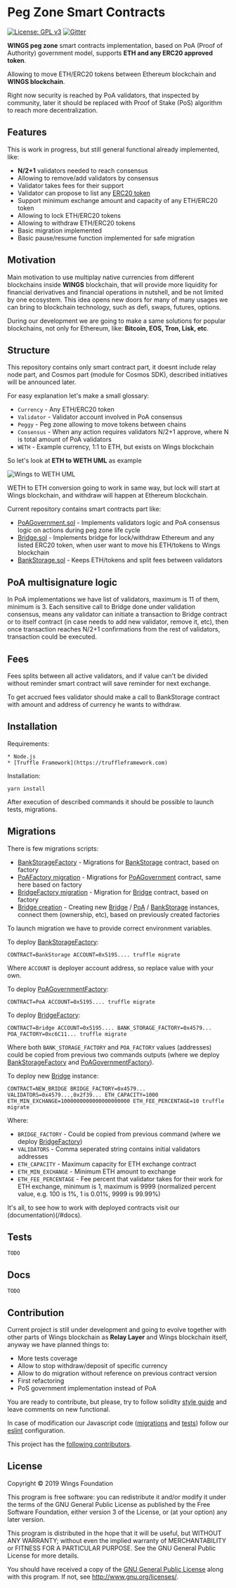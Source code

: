 # Peg Zone Smart Contracts

[![License: GPL v3](https://img.shields.io/badge/License-GPL%20v3-blue.svg)](http://www.gnu.org/licenses/gpl-3.0)
[![Gitter](https://badges.gitter.im/WingsChat/community.svg)](https://gitter.im/WingsChat/community?utm_source=badge&utm_medium=badge&utm_campaign=pr-badge)

**WINGS peg zone** smart contracts implementation, based on PoA (Proof of Authority) government model, supports **ETH and any ERC20 approved token**.

Allowing to move ETH/ERC20 tokens between Ethereum
blockchain and **WINGS blockchain**.

Right now security is reached by PoA validators, that inspected by community, later it should be replaced with Proof of Stake (PoS) algorithm to
reach more decentralization.

## Features

This is work in progress, but still general functional already implemented, like:

* **N/2+1** validators needed to reach consensus
* Allowing to remove/add validators by consensus
* Validator takes fees for their support
* Validator can propose to list any [ERC20 token](https://theethereum.wiki/w/index.php/ERC20_Token_Standard)
* Support minimum exchange amount and capacity of any ETH/ERC20 token
* Allowing to lock ETH/ERC20 tokens
* Allowing to withdraw ETH/ERC20 tokens
* Basic migration implemented
* Basic pause/resume function implemented for safe migration

## Motivation

Main motivation to use multiplay native currencies from
different blockchains inside **WINGS** blockchain, that will provide more liquidity for financial derivatives and financial operations in nutshell, and be not limited by one ecosystem. This idea opens new doors for
many of many usages we can bring to blockchain technology, such as defi, swaps, futures, options.

During our development we are going to make a same
solutions for popular blockchains, not only for Ethereum, like: **Bitcoin, EOS, Tron, Lisk, etc**.

## Structure

This repository contains only smart contract part, it doesnt include relay node part, and Cosmos part (module for Cosmos SDK), described initiatives will be announced later.

For easy explanation let's make a small glossary:
* `Currency`  - Any ETH/ERC20 token
* `Validator` - Validator account involved in PoA consensus
* `Peggy`     - Peg zone allowing to move tokens between chains
* `Consensus` - When any action requires validators N/2+1 approve, where N is total amount of PoA validators
* `WETH`      - Example currency, 1:1 to ETH, but exists on Wings blockchain

So let's look at **ETH to WETH UML** as example

![Wings to WETH UML](/res/eth_wei_flow.png?raw=true "Wings to WETH UML")

WETH to ETH conversion going to work in same way, but lock will start at Wings blockchain, and withdraw will happen at Ethereum blockchain.

Current repository contains smart contracts part like:

* [PoAGovernment.sol](/contracts/PoAGovernment.sol) - Implements validators logic and PoA consensus logic on actions during peg zone life cycle
* [Bridge.sol](/contracts/Bridge.sol)      - Implements bridge for lock/withdraw Ethereum and any listed ERC20 token, when user want to move his ETH/tokens to Wings blockchain
* [BankStorage.sol](/contracts/BankStorage.sol)  - Keeps ETH/tokens and split fees between
validators

## PoA multisignature logic

In PoA implementations we have list of validators, maximum is
11 of them, minimum is 3. Each sensitive call
to Bridge done under validation consensus, means any validator
can initiate a transaction to Bridge contract or to itself contract (in case needs to add new validator, remove it, etc),
then once transaction reaches N/2+1 confirmations from the rest of validators, transaction could be executed.

## Fees

Fees splits between all active validators, and if value can't be divided without reminder smart contract will save reminder for next exchange.

To get accrued fees validator should make a call to BankStorage contract with amount and address of currency he wants to withdraw.

## Installation

Requirements:

    * Node.js
    * [Truffle Framework](https://truffleframework.com)

Installation:

```
yarn install
```

After execution of described commands it should be possible to launch tests,
migrations.

## Migrations

There is few migrations scripts:

* [BankStorageFactory](/migrations/1_bank_storage_factory.js) - Migrations for [BankStorage](/contracts/BankStorage.sol) contract, based on factory
* [PoAFactory migration](/migrations/2_poa_factory.js) - Migrations for [PoAGovernment](/contracts/PoAGovernment.sol) contract, same here based on factory
* [BridgeFactory migration](/migrations/3_bridge_factory.js) - Migration for [Bridge](/contracts/Bridge.sol) contract, based on factory
* [Bridge creation](/migrations/4_new_bridge.js) - Creating new [Bridge](/contracts/Bridge.sol) / [PoA](/contracts/PoAGovernment.sol) / [BankStorage](/contracts/BankStorage.sol) instances, connect them (ownership, etc), based on previously created factories

To launch migration we have to provide correct environment variables.

To deploy [BankStorageFactory](/contracts/factories/BankStorageFactory.sol):

```
CONTRACT=BankStorage ACCOUNT=0x5195.... truffle migrate
```

Where `ACCOUNT` is deployer account address, so replace value with your own.

To deploy [PoAGovernmentFactory](/contracts/factories/PoAGovernment.sol):

```
CONTRACT=PoA ACCOUNT=0x5195.... truffle migrate
```

To deploy [BridgeFactory](/contract/factories/Bridge.sol):

```
CONTRACT=Bridge ACCOUNT=0x5195.... BANK_STORAGE_FACTORY=0x4579... POA_FACTORY=0xc6C11... truffle migrate
```

Where both `BANK_STORAGE_FACTORY` and `POA_FACTORY` values (addresses) could be copied from previous two commands outputs (where we deploy [BankStorageFactory](/contracts/factories/BankStorageFactory.sol) and [PoAGovernmentFactory](/contracts/factories/PoAGovernment.sol)).

To deploy new [Bridge](/contracts/) instance:

```
CONTRACT=NEW_BRIDGE BRIDGE_FACTORY=0x4579... VALIDATORS=0x4579...,0x2f39... ETH_CAPACITY=1000    ETH_MIN_EXCHANGE=1000000000000000000000 ETH_FEE_PERCENTAGE=10 truffle migrate
```

Where:

* `BRIDGE_FACTORY` - Could be copied from previous command (where we deploy [BridgeFactory](/contracts/factories/BridgeFactory.sol))
* `VALIDATORS` - Comma seperated string contains initial validators addresses
* `ETH_CAPACITY` - Maximum capacity for ETH exchange contract
* `ETH_MIN_EXCHANGE` - Minimum ETH amount to exchange
* `ETH_FEE_PERCENTAGE` - Fee percent that validator takes for their work for ETH exchange, minimum is 1, maximum is 9999 (normalized percent value, e.g. 100 is 1%, 1 is 0.01%, 9999 is 99.99%)

It's all, to see how to work with deployed contracts visit our (documentation)(/#docs).

## Tests

    TODO

## Docs

    TODO

## Contribution

Current project is still under development and going to evolve together with other parts of Wings blockchain as
**Relay Layer** and Wings blockchain itself, anyway we have
planned things to:

* More tests coverage
* Allow to stop withdraw/deposit of specific currency
* Allow to do migration without reference on previous contract version
* First refactoring
* PoS government implementation instead of PoA

You are ready to contribute, but please, try to follow
solidity [style guide](https://solidity.readthedocs.io/en/v0.5.3/style-guide.html) and leave comments on new functional.

In case of modification our Javascript code ([migrations](/migrations) and [tests](/test)) follow our [eslint](/.eslintrc) configuration.

This project has the [following contributors](https://github.com/WingsDao/griffin-consensus-poc/graphs/contributors).

## License

Copyright © 2019 Wings Foundation

This program is free software: you can redistribute it and/or modify it under the terms of the GNU General Public License as published by the Free Software Foundation, either version 3 of the License, or (at your option) any later version.

This program is distributed in the hope that it will be useful, but WITHOUT ANY WARRANTY; without even the implied warranty of MERCHANTABILITY or FITNESS FOR A PARTICULAR PURPOSE. See the GNU General Public License for more details.

You should have received a copy of the [GNU General Public License](https://github.com/WingsDAO/griffin-consensus-poc/tree/master/LICENSE) along with this program.  If not, see <http://www.gnu.org/licenses/>.
